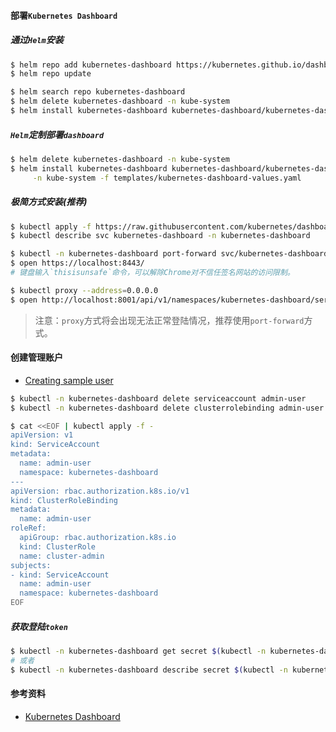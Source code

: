 
#### 部署`Kubernetes Dashboard`

##### 通过`Helm`安装

```bash
$ helm repo add kubernetes-dashboard https://kubernetes.github.io/dashboard/
$ helm repo update

$ helm search repo kubernetes-dashboard
$ helm delete kubernetes-dashboard -n kube-system
$ helm install kubernetes-dashboard kubernetes-dashboard/kubernetes-dashboard -n kube-system
```

##### `Helm`定制部署`dashboard`

```bash
$ helm delete kubernetes-dashboard -n kube-system
$ helm install kubernetes-dashboard kubernetes-dashboard/kubernetes-dashboard \
     -n kube-system -f templates/kubernetes-dashboard-values.yaml
```

##### 极简方式安装(推荐)

```bash
$ kubectl apply -f https://raw.githubusercontent.com/kubernetes/dashboard/v2.3.1/aio/deploy/recommended.yaml
$ kubectl describe svc kubernetes-dashboard -n kubernetes-dashboard

$ kubectl -n kubernetes-dashboard port-forward svc/kubernetes-dashboard 8443:443
$ open https://localhost:8443/
# 键盘输入`thisisunsafe`命令，可以解除Chrome对不信任签名网站的访问限制。

$ kubectl proxy --address=0.0.0.0
$ open http://localhost:8001/api/v1/namespaces/kubernetes-dashboard/services/https:kubernetes-dashboard:/proxy/
```
> 注意：`proxy`方式将会出现无法正常登陆情况，推荐使用`port-forward`方式。

#### 创建管理账户

- [Creating sample user](https://github.com/kubernetes/dashboard/blob/master/docs/user/access-control/creating-sample-user.md)

```bash
$ kubectl -n kubernetes-dashboard delete serviceaccount admin-user
$ kubectl -n kubernetes-dashboard delete clusterrolebinding admin-user

$ cat <<EOF | kubectl apply -f -
apiVersion: v1
kind: ServiceAccount
metadata:
  name: admin-user
  namespace: kubernetes-dashboard
---
apiVersion: rbac.authorization.k8s.io/v1
kind: ClusterRoleBinding
metadata:
  name: admin-user
roleRef:
  apiGroup: rbac.authorization.k8s.io
  kind: ClusterRole
  name: cluster-admin
subjects:
- kind: ServiceAccount
  name: admin-user
  namespace: kubernetes-dashboard
EOF
```

##### 获取登陆`token`

```bash
$ kubectl -n kubernetes-dashboard get secret $(kubectl -n kubernetes-dashboard get sa/admin-user -o jsonpath="{.secrets[0].name}") -o go-template="{{.data.token | base64decode}}"
# 或者
$ kubectl -n kubernetes-dashboard describe secret $(kubectl -n kubernetes-dashboard get secret | grep admin-user | awk '{print $1}') | grep -E '^token' | cut -f2 -d':' | tr -d ' '
```

#### 参考资料

- [Kubernetes Dashboard](https://github.com/kubernetes/dashboard)
